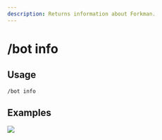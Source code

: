 ```yaml
---
description: Returns information about Forkman.
---
```


# /bot info

## Usage

```
/bot info
```

## Examples

![](https://github.com/xNickyDev/Forkman/assets/111157596/62ed1451-8c54-4e70-9ce2-ab790b1521de)